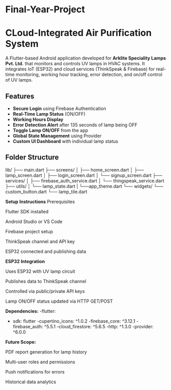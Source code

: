 # Final-Year-Project
# CLoud-Integrated Air Purification System

A Flutter-based Android application developed for **Arklite Speciality Lamps Pvt. Ltd.** that monitors and controls UV lamps in HVAC systems. It integrates IoT (ESP32) and cloud services (ThinkSpeak & Firebase) for real-time monitoring, working hour tracking, error detection, and on/off control of UV lamps.


##  Features

-  **Secure Login** using Firebase Authentication
-  **Real-Time Lamp Status** (ON/OFF)
-  **Working Hours Display**
-  **Error Detection Alert** after 135 seconds of lamp being OFF
-  **Toggle Lamp ON/OFF** from the app
-  **Global State Management** using Provider
-  **Custom UI Dashboard** with individual lamp status


##  Folder Structure

lib/
├── main.dart
├── screens/
│   ├── home_screen.dart
│   ├── lamp_screen.dart
│   ├── login_screen.dart
│   └── signup_screen.dart
├── services/
│   ├── firebase_auth_service.dart
│   └── thingspeak_service.dart
├── utils/
│   └── lamp_state.dart
|   └──app_theme.dart
└── widgets/
    └── custom_button.dart
    └── lamp_tile.dart

**Setup Instructions**
Prerequisites
   
   Flutter SDK installed
   
   Android Studio or VS Code
   
   Firebase project setup
   
   ThinkSpeak channel and API key
   
   ESP32 connected and publishing data

**ESP32 Integration**
  
  Uses ESP32 with UV lamp circuit
  
  Publishes data to ThinkSpeak channel
  
  Controlled via public/private API keys
  
  Lamp ON/OFF status updated via HTTP GET/POST

**Dependencies:**
-flutter:
   - sdk: flutter
  -cupertino_icons: ^1.0.2
  -firebase_core: ^3.12.1
  -firebase_auth: ^5.5.1
  -cloud_firestore: ^5.6.5
  -http: ^1.3.0
  -provider: ^6.0.0

**Future Scope:**
  
  PDF report generation for lamp history
  
  Multi-user roles and permissions
  
  Push notifications for errors
  
  Historical data analytics
